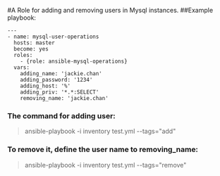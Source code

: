 #A Role for adding and removing users in Mysql instances.
##Example playbook:
```
---
- name: mysql-user-operations
  hosts: master
  become: yes
  roles:
    - {role: ansible-mysql-operations}
  vars:
    adding_name: 'jackie.chan'
    adding_password: '1234'
    adding_host: '%'
    adding_priv: '*.*:SELECT'
    removing_name: 'jackie.chan'
```
### The command for adding user:
> ansible-playbook -i inventory test.yml --tags="add"
### To remove it, define the user name to removing_name:
> ansible-playbook -i inventory test.yml --tags="remove"


